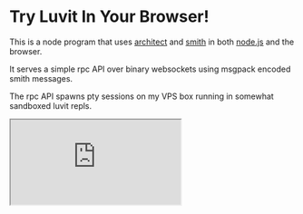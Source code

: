 # Try Luvit In Your Browser!

This is a node program that uses [architect][] and [smith][] in both [node.js][] and the browser.

It serves a simple rpc API over binary websockets using msgpack encoded smith messages.

The rpc API spawns pty sessions on my VPS box running in somewhat sandboxed luvit repls.

<iframe src="http://luvit.io:1337"></iframe>

[architect]: https://github.com/c9/architect
[smith]: https://github.com/c9/smith
[node.js]: http://nodejs.org/